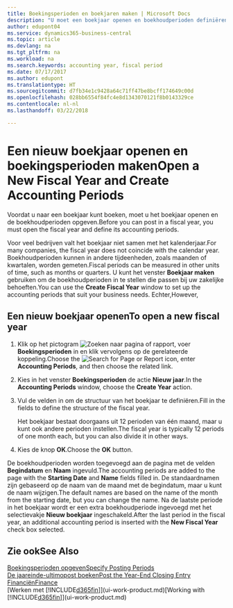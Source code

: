 ```yaml
---
title: Boekingsperioden en boekjaren maken | Microsoft Docs
description: "U moet een boekjaar openen en boekhoudperioden definiëren voordat u in een boekjaar kunt boeken."
author: edupont04
ms.service: dynamics365-business-central
ms.topic: article
ms.devlang: na
ms.tgt_pltfrm: na
ms.workload: na
ms.search.keywords: accounting year, fiscal period
ms.date: 07/17/2017
ms.author: edupont
ms.translationtype: HT
ms.sourcegitcommit: d7fb34e1c9428a64c71ff47be8bcff174649c00d
ms.openlocfilehash: 028bb6554f84fc4e8d1343070121f8b0143329ce
ms.contentlocale: nl-nl
ms.lasthandoff: 03/22/2018

---
```

# <a name="open-a-new-fiscal-year-and-create-accounting-periods"></a><span data-ttu-id="f885e-103">Een nieuw boekjaar openen en boekingsperioden maken</span><span class="sxs-lookup"><span data-stu-id="f885e-103">Open a New Fiscal Year and Create Accounting Periods</span></span>
<span data-ttu-id="f885e-104">Voordat u naar een boekjaar kunt boeken, moet u het boekjaar openen en de boekhoudperioden opgeven.</span><span class="sxs-lookup"><span data-stu-id="f885e-104">Before you can post in a fiscal year, you must open the fiscal year and define its accounting periods.</span></span>  

<span data-ttu-id="f885e-105">Voor veel bedrijven valt het boekjaar niet samen met het kalenderjaar.</span><span class="sxs-lookup"><span data-stu-id="f885e-105">For many companies, the fiscal year does not coincide with the calendar year.</span></span> <span data-ttu-id="f885e-106">Boekhoudperioden kunnen in andere tijdeenheden, zoals maanden of kwartalen, worden gemeten.</span><span class="sxs-lookup"><span data-stu-id="f885e-106">Fiscal periods can be measured in other units of time, such as months or quarters.</span></span> <span data-ttu-id="f885e-107">U kunt het venster **Boekjaar maken** gebruiken om de boekhoudperioden in te stellen die passen bij uw zakelijke behoeften.</span><span class="sxs-lookup"><span data-stu-id="f885e-107">You can use the **Create Fiscal Year** window to set up the accounting periods that suit your business needs.</span></span> <span data-ttu-id="f885e-108">Echter,</span><span class="sxs-lookup"><span data-stu-id="f885e-108">However,</span></span>   

## <a name="to-open-a-new-fiscal-year"></a><span data-ttu-id="f885e-109">Een nieuw boekjaar openen</span><span class="sxs-lookup"><span data-stu-id="f885e-109">To open a new fiscal year</span></span>
1. <span data-ttu-id="f885e-110">Klik op het pictogram ![Zoeken naar pagina of rapport](media/ui-search/search_small.png "pictogram Zoeken naar pagina of rapport"), voer **Boekingsperioden** in en klik vervolgens op de gerelateerde koppeling.</span><span class="sxs-lookup"><span data-stu-id="f885e-110">Choose the ![Search for Page or Report](media/ui-search/search_small.png "Search for Page or Report icon") icon, enter **Accounting Periods**, and then choose the related link.</span></span>
2. <span data-ttu-id="f885e-111">Kies in het venster **Boekingsperioden** de actie **Nieuw jaar**.</span><span class="sxs-lookup"><span data-stu-id="f885e-111">In the **Accounting Periods** window, choose the **Create Year** action.</span></span>
3. <span data-ttu-id="f885e-112">Vul de velden in om de structuur van het boekjaar te definiëren.</span><span class="sxs-lookup"><span data-stu-id="f885e-112">Fill in the fields to define the structure of the fiscal year.</span></span>

    <span data-ttu-id="f885e-113">Het boekjaar bestaat doorgaans uit 12 perioden van één maand, maar u kunt ook andere perioden instellen.</span><span class="sxs-lookup"><span data-stu-id="f885e-113">The fiscal year is typically 12 periods of one month each, but you can also divide it in other ways.</span></span>
4. <span data-ttu-id="f885e-114">Kies de knop **OK**.</span><span class="sxs-lookup"><span data-stu-id="f885e-114">Choose the **OK** button.</span></span>

<span data-ttu-id="f885e-115">De boekhoudperioden worden toegevoegd aan de pagina met de velden **Begindatum** en **Naam** ingevuld.</span><span class="sxs-lookup"><span data-stu-id="f885e-115">The accounting periods are added to the page with the **Starting Date** and **Name** fields filled in.</span></span> <span data-ttu-id="f885e-116">De standaardnamen zijn gebaseerd op de naam van de maand met de begindatum, maar u kunt de naam wijzigen.</span><span class="sxs-lookup"><span data-stu-id="f885e-116">The default names are based on the name of the month from the starting date, but you can change the name.</span></span> <span data-ttu-id="f885e-117">Na de laatste periode in het boekjaar wordt er een extra boekhoudperiode ingevoegd met het selectievakje **Nieuw boekjaar** ingeschakeld.</span><span class="sxs-lookup"><span data-stu-id="f885e-117">After the last period in the fiscal year, an additional accounting period is inserted with the **New Fiscal Year** check box selected.</span></span>  


## <a name="see-also"></a><span data-ttu-id="f885e-118">Zie ook</span><span class="sxs-lookup"><span data-stu-id="f885e-118">See Also</span></span>
[<span data-ttu-id="f885e-119">Boekingsperioden opgeven</span><span class="sxs-lookup"><span data-stu-id="f885e-119">Specify Posting Periods</span></span>](finance-how-specify-posting-periods.md)  
[<span data-ttu-id="f885e-120">De jaareinde-ultimopost boeken</span><span class="sxs-lookup"><span data-stu-id="f885e-120">Post the Year-End Closing Entry</span></span>](year-how-post-year-end-close-entry.md)  
[<span data-ttu-id="f885e-121">Financiën</span><span class="sxs-lookup"><span data-stu-id="f885e-121">Finance</span></span>](finance.md)  
<span data-ttu-id="f885e-122">[Werken met [!INCLUDE[d365fin](includes/d365fin_md.md)]](ui-work-product.md)</span><span class="sxs-lookup"><span data-stu-id="f885e-122">[Working with [!INCLUDE[d365fin](includes/d365fin_md.md)]](ui-work-product.md)</span></span>

